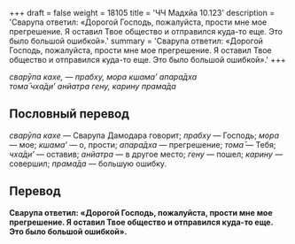 +++
draft = false
weight = 18105
title = 'ЧЧ Мадхйа 10.123'
description = 'Сварупа ответил: «Дорогой Господь, пожалуйста, прости мне мое прегрешение. Я оставил Твое общество и отправился куда-то еще. Это было большой ошибкой».'
summary = 'Сварупа ответил: «Дорогой Господь, пожалуйста, прости мне мое прегрешение. Я оставил Твое общество и отправился куда-то еще. Это было большой ошибкой».'
+++

_сварӯпа кахе, — прабху, мора кшама’ апара̄дха  
тома̄ чха̄д̣и’ анйатра гену, карину прама̄да_

## Пословный перевод

_сварӯпа_ _кахе_ — Сварупа Дамодара говорит; _прабху_ — Господь; _мора_ — мое; _кшама’_ — о, прости; _апара̄дха_ — прегрешение; _тома̄_ — Тебя; _чха̄д̣и’_ — оставив; _анйатра_ — в другое место; _гену_ — пошел; _карину_ — совершил; _прама̄да_ — большую ошибку.

## Перевод

**Сварупа ответил: «Дорогой Господь, пожалуйста, прости мне мое прегрешение. Я оставил Твое общество и отправился куда-то еще. Это было большой ошибкой».**
